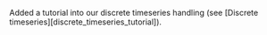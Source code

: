 Added a tutorial into our discrete timeseries handling (see [Discrete timeseries][discrete_timeseries_tutorial]).
